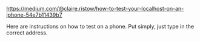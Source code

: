 https://medium.com/@claire.ristow/how-to-test-your-localhost-on-an-iphone-54e7b11439b7

Here are instructions on how to test on a phone.
Put simply, just type in the correct address.